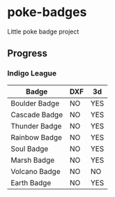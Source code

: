 # poke-badges
Little poke badge project


## Progress
### Indigo League

| Badge | DXF | 3d |
|---|---|---|
| Boulder Badge | NO | YES |
| Cascade Badge | NO | YES |
| Thunder Badge | NO | YES |
| Rainbow Badge | NO | YES |
| Soul Badge | NO | YES |
| Marsh Badge | NO | YES |
| Volcano Badge | NO | NO |
| Earth Badge | NO | YES |
